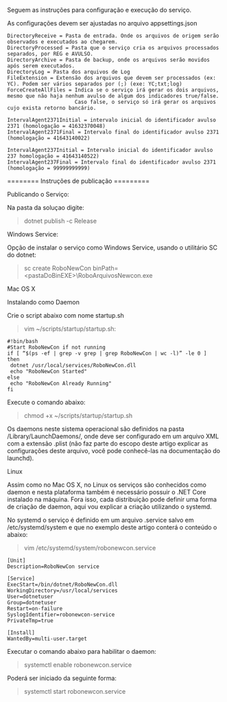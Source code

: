 Seguem as instruções para configuração e execução do serviço.

As configurações devem ser ajustadas no arquivo appsettings.json

	DirectoryReceive = Pasta de entrada. Onde os arquivos de origem serão observados e executados ao chegarem.
	DirectoryProcessed = Pasta que o serviço cria os arquivos processados separados, por REG e AVULSO.
	DirectoryArchive = Pasta de backup, onde os arquivos serão movidos após serem executados.
	DirectoryLog = Pasta dos arquivos de Log
	FileExtension = Extensão dos arquivos que devem ser processados (ex: YC). Podem ser vários separados por (;) (exe: YC;txt;log)
	ForceCreateAllFiles = Indica se o serviço irá gerar os dois arquivos, mesmo que não haja nenhum avulso de algum dos indicadores true/false. 
						  Caso false, o serviço só irá gerar os arquivos cujo exista retorno bancário.

	IntervalAgent2371Initial = intervalo inicial do identificador avulso 2371 (homologação = 41632370048)
	IntervalAgent2371Final = Intervalo final do identificador avulso 2371 (homologação = 41643140022)

	IntervalAgent237Initial = Intervalo inicial do identificador avulso 237 homologação = 41643140522)
	IntervalAgent237Final = Intervalo final do identificador avulso 2371 (homologação = 99999999999)


======== Instruções de publicação =========

Publicando o Serviço:

Na pasta da soluçao digite:
> dotnet publish -c Release


Windows Service:

Opção de instalar o serviço como Windows Service, usando o utilitário SC do dotnet:
> sc create RoboNewCon binPath=\<pastaDoBinEXE>\RoboArquivosNewcon.exe



Mac OS X

Instalando como Daemon

Crie o script abaixo com nome startup.sh

> vim ~/scripts/startup/startup.sh:

	#!bin/bash
	#Start RoboNewCon if not running
	if [ “$(ps -ef | grep -v grep | grep RoboNewCon | wc -l)” -le 0 ]
	then
	 dotnet /usr/local/services/RoboNewCon.dll
	 echo "RoboNewCon Started"
	else
	 echo "RoboNewCon Already Running"
	fi

Execute o comando abaixo:
> chmod +x ~/scripts/startup/startup.sh

Os daemons neste sistema operacional são definidos na pasta /Library/LaunchDaemons/, onde deve ser configurado em um 
arquivo XML com a extensão .plist (não faz parte do escopo deste artigo explicar as configurações deste arquivo, você 
pode conhecê-las na documentação do launchd).



Linux 

Assim como no Mac OS X, no Linux os serviços são conhecidos como daemon e nesta plataforma também é necessário 
possuir o .NET Core instalado na máquina. Fora isso, cada distribuição pode definir uma forma de criação de daemon, 
aqui vou explicar a criação utilizando o systemd.

No systemd o serviço é definido em um arquivo .service salvo em /etc/systemd/system e que no exemplo deste artigo 
conterá o conteúdo o abaixo:

> vim /etc/systemd/system/robonewcon.service

	[Unit]
	Description=RoboNewCon service

	[Service]  
	ExecStart=/bin/dotnet/RoboNewCon.dll
	WorkingDirectory=/usr/local/services
	User=dotnetuser  
	Group=dotnetuser  
	Restart=on-failure  
	SyslogIdentifier=robonewcon-service  
	PrivateTmp=true  

	[Install]  
	WantedBy=multi-user.target  

Executar o comando abaixo para habilitar o daemon:

> systemctl enable robonewcon.service

Poderá ser iniciado da seguinte forma:

> systemctl start robonewcon.service


